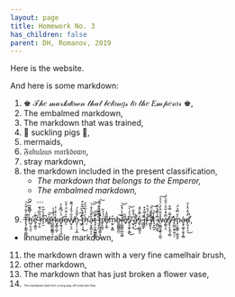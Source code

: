 ```yaml
---
layout: page
title: Homework No. 3
has_children: false
parent: DH, Romanov, 2019
---
```



Here is the website.

And here is some markdown:

1. ♚ 𝒯𝒽𝑒 𝓂𝒶𝓇𝓀𝒹𝑜𝓌𝓃 𝓉𝒽𝒶𝓉 𝒷𝑒𝓁𝑜𝓃𝑔𝓈 𝓉𝑜 𝓉𝒽𝑒 𝐸𝓂𝓅𝑒𝓇𝑜𝓇 ♚,
2. The embalmed markdown,
3. The markdown that was trained,
4. 🐷 suckling pigs 🐷,
5. mermaids,
6. 𝔉𝔞𝔟𝔲𝔩𝔬𝔲𝔰 𝔪𝔞𝔯𝔨𝔡𝔬𝔴𝔫,
7. stray markdown,
8. the markdown included in the present classification,
    - *The markdown that belongs to the Emperor,*
    - *The embalmed markdown,*
    - *...*
    - *...*
9. T̶̢̡̙̳͈̮̺̪̣̦͋̓͂̇̌̔̚͝h̵̲̗̤̖̯̓̍̋̎͊͆̕ͅe̶̛̘̞͇̮͛͊̇̚ ̶̰̜̭̔̈̃̋̈́͊͘m̷̗̫̌̄̾͗̅̏̚̕a̶̛̻͐̎͘͝r̴̛̺̲̲̲̱̳͇͕̈́̔̉̓ḵ̴͓̻̩͖̗͛͐̄͑̓d̵̬̰͉̘̠͉̰̣́̀́͆͊̀̉̕o̶̤̦͒͐̈̌̈́̇͒̄ŵ̸̫̖͕̯͋́̂̒́͌̄͘ǹ̵̡̜̜̠͓̲͒͂̎̈́ ̵͖̗͒́͆̉t̵̢̩͔̯͆́́͗͆̅͋̂͜h̵͔͑̓͛͂́̓́̕å̶̖̮͕͇̠̙̝̂̆̑̒̄͑͝͠ţ̷̛̗̮͔̻̺͇͇̄̽͆͘͠ͅ ̶̜͉̹̹̐͆̄͌̒̓t̷̢̨̛̫̝̘̳͎͉͖̂̎̈́̒̒̊͊̚͠r̸̢̝͖̬̈́̍̒̏e̸̩̝͚͌̑̾m̴̫̙̣̞̳̓ḇ̶̼̻͇͍̪̤͝l̷̨̲͈͇̙̺̮̰̺̅̓̀́̽̑̕͝ê̸̘̾s̸̢̧͚̹̩̻̅́̔́̔͘͜͝ ̴̫̟̝͑́̽͋͜a̷͍͔͊̊̚̕s̵̼̖̣̪͇̯̞̒̿̾̄̽ ̵̳̲̪̟͌î̶͔̓̅̄̽͒f̷̛̙̗͋̈́̎͛̇ ̷̺̬̟͉̐̇̾̚͘ï̸̛̛̝̾̂̽̈̆͘͠t̵͉͙̪͙̓͒͝ ̴̨̻̤̲̼͆̾͂́̊̂̄͜w̵̨̰̻̝̩̟̜̯̲̽̊͋̎̀̊̈́̓̍͠ͅa̸͔͇͕̯̿͛̽͋̊͑̎̋͛̈́s̸̢̢̞̖̼̘̗̻̒͌̇̿͒͘ ̶̢̺̲͙͍̤͍̤̊̕ͅm̴̡͕͚͚̦͔̲̰̯̩̓̋̿̉̈́a̶̧̡͚̝̣̫̥̝̻̍d̴̨͈͔̹͉̊́̂̇̂̓̑̕̚̕͜,
* innumerable markdown,
11. the markdown drawn with a very fine camelhair brush,
12. other markdown,
13. The markdown that has just broken a flower vase,
14. <span style="font-size: 5px;">The markdown that from a long way off looks like flies.</span>


